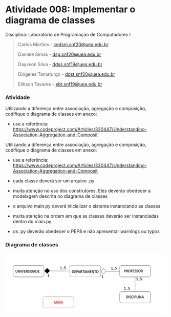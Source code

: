 # Atividade 008: Implementar o diagrama de classes


Disciplina: Laboratório de Programação de Computadores I
> 
> Carlos Martins - cedsm.snf20@uea.edu.br
> 
> Daniele Simas - dsg.snf20@uea.edu.br
> 
> Dayvson Silva - ddss.snf19@uea.edu.br
>
> Diógeles Tamaturgo - ddst.snf20@uea.edu.br
> 
> Elikson Tavares - ebt.snf19@uea.edu.br


### Atividade
Utilizando a diferença entre associação, agregação e composição, codifique o diagrama de classes em anexo:
- use a referência: https://www.codeproject.com/Articles/330447/Understanding-Association-Aggregation-and-Composit

Utilizando a diferença entre associação, agregação e composição, codifique o diagrama de classes em anexo:
- use a referência: https://www.codeproject.com/Articles/330447/Understanding-Association-Aggregation-and-Composit

- cada classe deverá ser um arquivo .py
- muita atenção no uso dos construtores. Eles deverão obedecer a modelagem descrita no diagrama de classes
- o arquivo main.py deverá inicializar o sistema instanciando as classes
- muita atenção na ordem em que as classes deverão ser instanciadas dentro do main.py
- os .py deverão obedecer o PEP8 e não apresentar warnings ou typos


### Diagrama de classes
![](img/class-diagram.png)
